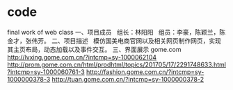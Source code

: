 # code
 final work of web class
一、项目成员
   组长：林阳阳
   组员：李豪，陈颖兰，陈金才，张伟芳。
二、项目描述
   模仿国美电商官网以及相关网页制作网页，实现其主页布局，动态加载以及事件交互。
三、界面展示
	gome.com
	http://lvxing.gome.com.cn/?intcmp=sy-1000062104
	http://prom.gome.com.cn/html/prodhtml/topics/201705/17/2291748633.html?intcmp=sy-1000060761-3
	http://fashion.gome.com.cn/?intcmp=sy-1000000378-3
	http://tuan.gome.com.cn/?intcmp=sy-1000000378-2
